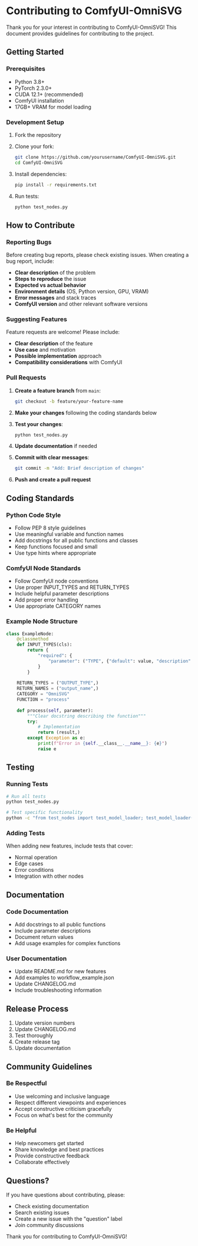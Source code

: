 # Contributing to ComfyUI-OmniSVG

Thank you for your interest in contributing to ComfyUI-OmniSVG! This document provides guidelines for contributing to the project.

## Getting Started

### Prerequisites
- Python 3.8+
- PyTorch 2.3.0+
- CUDA 12.1+ (recommended)
- ComfyUI installation
- 17GB+ VRAM for model loading

### Development Setup

1. Fork the repository
2. Clone your fork:
   ```bash
   git clone https://github.com/yourusername/ComfyUI-OmniSVG.git
   cd ComfyUI-OmniSVG
   ```

3. Install dependencies:
   ```bash
   pip install -r requirements.txt
   ```

4. Run tests:
   ```bash
   python test_nodes.py
   ```

## How to Contribute

### Reporting Bugs

Before creating bug reports, please check existing issues. When creating a bug report, include:

- **Clear description** of the problem
- **Steps to reproduce** the issue
- **Expected vs actual behavior**
- **Environment details** (OS, Python version, GPU, VRAM)
- **Error messages** and stack traces
- **ComfyUI version** and other relevant software versions

### Suggesting Features

Feature requests are welcome! Please include:

- **Clear description** of the feature
- **Use case** and motivation
- **Possible implementation** approach
- **Compatibility considerations** with ComfyUI

### Pull Requests

1. **Create a feature branch** from `main`:
   ```bash
   git checkout -b feature/your-feature-name
   ```

2. **Make your changes** following the coding standards below

3. **Test your changes**:
   ```bash
   python test_nodes.py
   ```

4. **Update documentation** if needed

5. **Commit with clear messages**:
   ```bash
   git commit -m "Add: Brief description of changes"
   ```

6. **Push and create a pull request**

## Coding Standards

### Python Code Style
- Follow PEP 8 style guidelines
- Use meaningful variable and function names
- Add docstrings for all public functions and classes
- Keep functions focused and small
- Use type hints where appropriate

### ComfyUI Node Standards
- Follow ComfyUI node conventions
- Use proper INPUT_TYPES and RETURN_TYPES
- Include helpful parameter descriptions
- Add proper error handling
- Use appropriate CATEGORY names

### Example Node Structure
```python
class ExampleNode:
    @classmethod
    def INPUT_TYPES(cls):
        return {
            "required": {
                "parameter": ("TYPE", {"default": value, "description": "Clear description"}),
            }
        }
    
    RETURN_TYPES = ("OUTPUT_TYPE",)
    RETURN_NAMES = ("output_name",)
    CATEGORY = "OmniSVG"
    FUNCTION = "process"
    
    def process(self, parameter):
        """Clear docstring describing the function"""
        try:
            # Implementation
            return (result,)
        except Exception as e:
            print(f"Error in {self.__class__.__name__}: {e}")
            raise e
```

## Testing

### Running Tests
```bash
# Run all tests
python test_nodes.py

# Test specific functionality
python -c "from test_nodes import test_model_loader; test_model_loader()"
```

### Adding Tests
When adding new features, include tests that cover:
- Normal operation
- Edge cases
- Error conditions
- Integration with other nodes

## Documentation

### Code Documentation
- Add docstrings to all public functions
- Include parameter descriptions
- Document return values
- Add usage examples for complex functions

### User Documentation
- Update README.md for new features
- Add examples to workflow_example.json
- Update CHANGELOG.md
- Include troubleshooting information

## Release Process

1. Update version numbers
2. Update CHANGELOG.md
3. Test thoroughly
4. Create release tag
5. Update documentation

## Community Guidelines

### Be Respectful
- Use welcoming and inclusive language
- Respect different viewpoints and experiences
- Accept constructive criticism gracefully
- Focus on what's best for the community

### Be Helpful
- Help newcomers get started
- Share knowledge and best practices
- Provide constructive feedback
- Collaborate effectively

## Questions?

If you have questions about contributing, please:
- Check existing documentation
- Search existing issues
- Create a new issue with the "question" label
- Join community discussions

Thank you for contributing to ComfyUI-OmniSVG!
